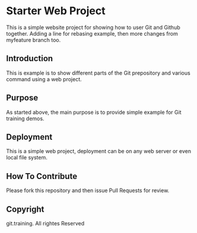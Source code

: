 # Starter Web Project

This is a simple website project for 
showing how to user Git and Github together.
Adding a line for rebasing example, then 
more changes from myfeature branch too.

## Introduction

This is example is to show different parts
of the Git prepository and various command
using a web project.

## Purpose

As started above, the main purpose is to provide
 simple example for Git training demos.

## Deployment

This is a simple web project, deployment
can be on any web server or even local
file system.

## How To Contribute

Please fork this repository and then issue Pull Requests
for review.

## Copyright

git.training. All rightes Reserved
